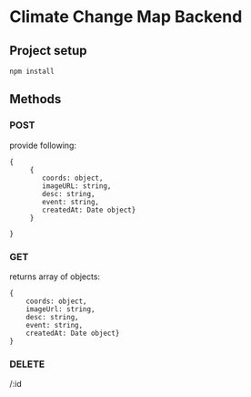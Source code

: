 # Climate Change Map Backend

## Project setup
```
npm install
```

## Methods
### POST
provide following:
```
{
     {
        coords: object, 
        imageURL: string, 
        desc: string, 
        event: string, 
        createdAt: Date object}
     }

}
```
### GET
returns array of objects:
```
{
    coords: object, 
    imageUrl: string, 
    desc: string, 
    event: string, 
    createdAt: Date object}
}
```

### DELETE
/:id